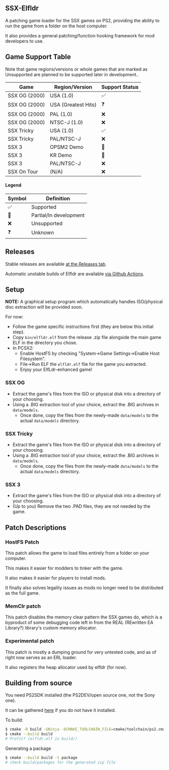 ## SSX-Elfldr

A patching game loader for the SSX games on PS2, providing the ability to run the game from a folder on the host computer.

It also provides a general patching/function hooking framework for mod developers to use.

## Game Support Table

Note that game regions/versions or whole games that are marked as Unsupported are planned to be supported later in development..

| Game          | Region/Version      | Support Status |
|---------------|---------------------|----------------|
| SSX OG (2000) | USA (1.0)           | ✅              |
| SSX OG (2000) | USA (Greatest Hits) | ❓              |
| SSX OG (2000) | PAL (1.0)           | ❌              |
| SSX OG (2000) | NTSC-J (1.0)        | ❌              |
| SSX Tricky    | USA (1.0)           | ✅              |
| SSX Tricky    | PAL/NTSC-J          | ❌              |
| SSX 3         | OPSM2 Demo          | 🧩️            |
| SSX 3         | KR Demo             | 🧩             |
| SSX 3         | PAL/NTSC-J          | ❌              |
| SSX On Tour   | (N/A)               | ❌              |

#### Legend

| Symbol | Definition             |
|--------|------------------------|
| ✅️     | Supported              |
| 🧩️    | Partial/In development |
| ❌️     | Unsupported            |
| ❓      | Unknown                |

## Releases

Stable releases are available [at the Releases tab](https://github.com/SSXModding/SSX-ElfLdr/releases).

Automatic unstable builds of Elfldr are available [via Github Actions](https://github.com/SSXModding/SSX-ElfLdr/actions).


## Setup

**NOTE:** A graphical setup program which automatically handles ISO/physical disc extraction will be provided soon.

For now:

- Follow the game specific instructions first (they are below this initial step).
- Copy `bin/elfldr.elf` from the release .zip file alongside the main game ELF in the directory you chose.
- In PCSX2:
    - Enable HostFS by checking "System->Game Settings->Enable Host Filesystem".
    - File->Run ELF the `elfldr.elf` file for the game you extracted.
    - Enjoy your ElfLdr-enhanced game!

### SSX OG

- Extract the game's files from the ISO or physical disk into a directory of your choosing.
- Using a .BIG extraction tool of your choice, extract the .BIG archives in `data/models`.
    - Once done, copy the files from the newly-made `data/models` to the actual `data/models` directory.

### SSX Tricky

- Extract the game's files from the ISO or physical disk into a directory of your choosing.
- Using a .BIG extraction tool of your choice, extract the .BIG archives in `data/models`.
    - Once done, copy the files from the newly-made `data/models` to the actual `data/models` directory.

### SSX 3

- Extract the game's files from the ISO or physical disk into a directory of your choosing.
- (Up to you) Remove the two .PAD files, they are not needed by the game.

## Patch Descriptions

### HostFS Patch

This patch allows the game to load files entirely from a folder on your computer.

This makes it easier for modders to tinker with the game.

It also makes it easier for players to install mods.

It finally also solves legality issues as mods no longer need to be distributed as the full game.

### MemClr patch

This patch disables the memory clear pattern the SSX games do, which is a byproduct of some debugging code left in from
the REAL (REwritten EA Library?) library's custom memory allocator.

### Experimental patch

This patch is mostly a dumping ground for very untested code, and as of right now serves as an ERL loader.

It also registers the heap allocator used by elfldr (for now).

## Building from source

You need PS2SDK installed (the PS2DEV/open source one, not the Sony one).

It can be gathered [here](https://github.com/ps2dev/ps2toolchain) if you do not have it installed.

To build:

```bash
$ cmake -B build -GNinja -DCMAKE_TOOLCHAIN_FILE=cmake/toolchain/ps2.cmake
$ cmake --build build
# Profit? (elfldr.elf in build/)
```

Generating a package

```bash
$ cmake --build build -t package
# check build/packages for the generated zip file
```
